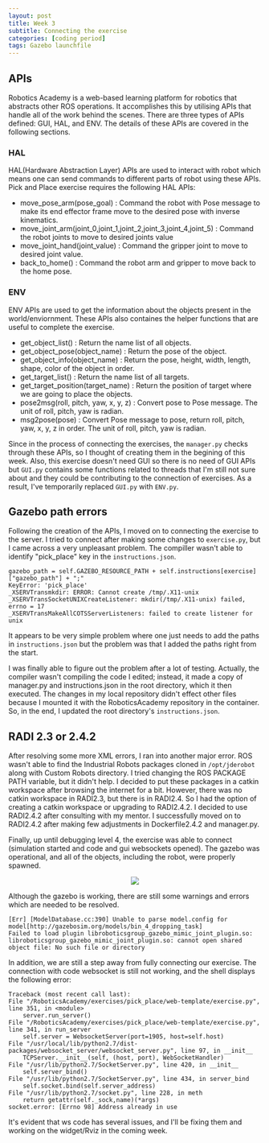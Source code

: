 ```yaml
---
layout: post
title: Week 3
subtitle: Connecting the exercise
categories: [coding period]
tags: Gazebo launchfile
---
```


## APIs

Robotics Academy is a web-based learning platform for robotics that abstracts other ROS operations. It accomplishes this by utilising APIs that handle all of the work behind the scenes. There are three types of APIs defined: GUI, HAL, and ENV. The details of these APIs are covered in the following sections.

### HAL

HAL(Hardware Abstraction Layer) APIs are used to interact with robot which means one can send commands to different parts of robot using these APIs. Pick and Place exercise requires the following HAL APIs:

- move_pose_arm(pose_goal) : Command the robot with Pose message to make its end effector frame move to the desired pose with inverse kinematics.
- move_joint_arm(joint_0,joint_1,joint_2,joint_3,joint_4,joint_5) : Command the robot joints to move to desired joints value
- move_joint_hand(joint_value) : Command the gripper joint to move to desired joint value.
- back_to_home() : Command the robot arm and gripper to move back to the home pose.

### ENV

ENV APIs are used to get the information about the objects present in the world/enviornment. These APIs also containes the helper functions that are useful to complete the exercise.

- get_object_list() : Return the name list of all objects.
- get_object_pose(object_name) : Return the pose of the object.
- get_object_info(object_name) : Return the pose, height, width, length, shape, color of the object in order.
- get_target_list() : Return the name list of all targets.
- get_target_position(target_name) : Return the position of target where we are going to place the objects.
- pose2msg(roll, pitch, yaw, x, y, z) : Convert pose to Pose message. The unit of roll, pitch, yaw is radian.
- msg2pose(pose) : Convert Pose message to pose, return roll, pitch, yaw, x, y, z in order. The unit of roll, pitch, yaw is radian.

Since in the process of connecting the exercises, the `manager.py` checks through these APIs, so I thought of creating them in the begining of this week. Also, this exercise doesn't need GUI so there is no need of GUI APIs but `GUI.py` contains some functions related to threads that I'm still not sure about and they could be contributing to the connection of exercises. As a result, I've temporarily replaced `GUI.py` with `ENV.py`.

## Gazebo path errors

Following the creation of the APIs, I moved on to connecting the exercise to the server. I tried to connect after making some changes to `exercise.py`, but I came across a very unpleasant problem. The compiller wasn't able to identify "pick_place" key in the `instructions.json`.

    gazebo_path = self.GAZEBO_RESOURCE_PATH + self.instructions[exercise]["gazebo_path"] + ";"
    KeyError: 'pick_place'
    _XSERVTransmkdir: ERROR: Cannot create /tmp/.X11-unix
    _XSERVTransSocketUNIXCreateListener: mkdir(/tmp/.X11-unix) failed, errno = 17
    _XSERVTransMakeAllCOTSServerListeners: failed to create listener for unix

It appears to be very simple problem where one just needs to add the paths in `instructions.json` but the problem was that I added the paths right from the start.

I was finally able to figure out the problem after a lot of testing. Actually, the compiler wasn't compiling the code I edited; instead, it made a copy of manager.py and instructions.json in the root directory, which it then executed. The changes in my local repository didn't effect other files because I mounted it with the RoboticsAcademy repository in the container. So, in the end, I updated the root directory's `instructions.json`.

## RADI 2.3 or 2.4.2

After resolving some more XML errors, I ran into another major error. ROS wasn't able to find the Industrial Robots packages cloned in `/opt/jderobot` along with Custom Robots directory.  I tried changing the ROS PACKAGE PATH variable, but it didn't help. I decided to put these packages in a catkin workspace after browsing the internet for a bit. However, there was no catkin workspace in RADI2.3, but there is in RADI2.4. So I had the option of creating a catkin workspace or upgrading to RADI2.4.2. I decided to use RADI2.4.2 after consulting with my mentor. I successfully moved on to RADI2.4.2 after making few adjustments in Dockerfile2.4.2 and manager.py. 

Finally, up until debugging level 4, the exercise was able to connect (simulation started and code and gui websockets opened). The gazebo was operational, and all of the objects, including the robot, were properly spawned.

<p align="center"><img src="https://lh3.googleusercontent.com/pw/AM-JKLVAHQnlCe5SFdGpcGFlCPZUS_kWyT3qXGwwkRLEklqAfo6mVvlIPjNR8ILKDsgNqNY1Xw668QadojhPwxr4_Kv4BwrXn2S7UjKsW58lW5eom4rjBGDNjyVFrA4mQpnePzb42lKNHUS3D8rtzchjijoN=w1605-h903-no?authuser=0"></p>

Although the gazebo is working, there are still some warnings and errors which are needed to be resolved.

    [Err] [ModelDatabase.cc:390] Unable to parse model.config for model[http://gazebosim.org/models/bin_4_dropping_task]
    Failed to load plugin libroboticsgroup_gazebo_mimic_joint_plugin.so: libroboticsgroup_gazebo_mimic_joint_plugin.so: cannot open shared object file: No such file or directory

In addition, we are still a step away from fully connecting our exercise. The connection with code websocket is still not working, and the shell displays the following error:

    Traceback (most recent call last):
    File "/RoboticsAcademy/exercises/pick_place/web-template/exercise.py", line 351, in <module>
        server.run_server()
    File "/RoboticsAcademy/exercises/pick_place/web-template/exercise.py", line 341, in run_server
        self.server = WebsocketServer(port=1905, host=self.host)
    File "/usr/local/lib/python2.7/dist-packages/websocket_server/websocket_server.py", line 97, in __init__
        TCPServer.__init__(self, (host, port), WebSocketHandler)
    File "/usr/lib/python2.7/SocketServer.py", line 420, in __init__
        self.server_bind()
    File "/usr/lib/python2.7/SocketServer.py", line 434, in server_bind
        self.socket.bind(self.server_address)
    File "/usr/lib/python2.7/socket.py", line 228, in meth
        return getattr(self._sock,name)(*args)
    socket.error: [Errno 98] Address already in use

It's evident that ws code has several issues, and I'll be fixing them and working on the widget/Rviz in the coming week.